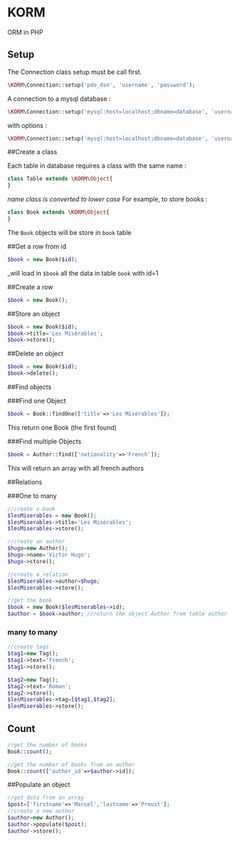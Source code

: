 # KORM
ORM in PHP


## Setup

The Connection class setup must be call first.
``` php
\KORM\Connection::setup('pdo_dsn', 'username', 'password');
```

A connection to a mysql database :
``` php
\KORM\Connection::setup('mysql:host=localhost;dbname=database', 'username', 'password');
```
with options :
``` php
\KORM\Connection::setup('mysql:host=localhost;dbname=database', 'username', 'password', array(\PDO::MYSQL_ATTR_INIT_COMMAND => 'SET NAMES \'UTF8\''));
```

##Create a class

Each table in database requires a class with the same name :
``` php
class Table extends \KORM\Object{
}
```
_name class is converted to lower case_
For example, to store books :
``` php
class Book extends \KORM\Object{
}
```
The `Book` objects will be store in `book` table

##Get a row from id

``` php
$book = new Book($id);
```
_will load in `$book` all the data in table `book` with id=1

##Create a row

``` php
$book = new Book();
```

##Store an object

``` php
$book = new Book($id);
$book->title='Les Misérables';
$book->store();
```

##Delete an object

``` php
$book = new Book($id);
$book->delete();
```

##Find objects

###Find one Object

``` php
$book = Book::findOne(['title'=>'Les Misérables']);
```
This return one Book (the first found)

###Find multiple Objects

``` php
$book = Author::find(['nationality'=>'French']);
```
This will return an array with all french authors

##Relations

###One to many

``` php
//create a book
$lesMiserables = new Book();
$lesMiserables->title='Les Misérables';
$lesMiserables->store();

//create an author
$hugo=new Author();
$hugo->name='Victor Hugo';
$hugo->store();

//create a relation
$lesMiserables->author=$hugo;
$lesMiserables->store();

//get the book
$book = new Book($lesMiserables->id);
$author = $book->author; //return the object Author from table author
```

### many to many

``` php
//create tags
$tag1=new Tag();
$tag1->text='french';
$tag1->store();

$tag2=new Tag();
$tag2->text='Roman';
$tag2->store();
$lesMiserables->tag=[$tag1,$tag2];
$lesMiserables->store();
```

## Count

``` php
//get the number of books
Book::count();

//get the number of books from an author
Book::count(['author_id'=>$author->id]);
```

##Populate an object

``` php
//get data from an array
$post=['firstname'=>'Marcel','lastname'=>'Proust'];
//create a new author
$author=new Author();
$author->populate($post);
$author->store();
```